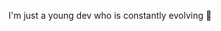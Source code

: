 I'm just a young dev who is constantly evolving 🦇

<!---
sixluv/sixluv is a ✨ special ✨ repository because its `README.md` (this file) appears on your GitHub profile.
You can click the Preview link to take a look at your changes.
--->
